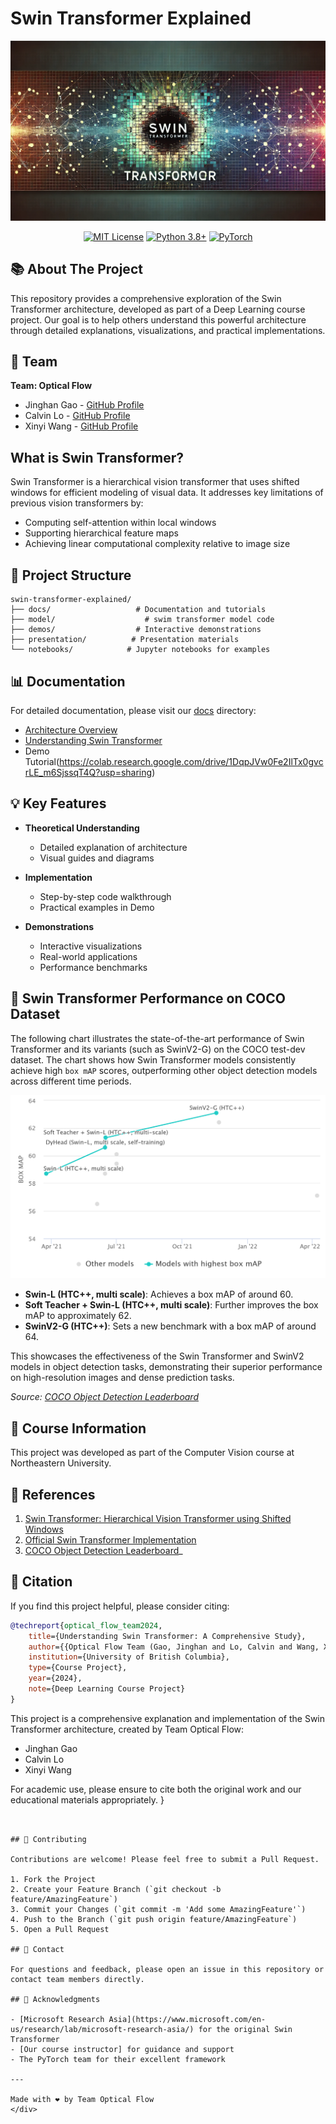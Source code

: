 # Swin Transformer Explained

<div align="center">

![Swin Transformer Banner](/assets/images/image.webp)

[![MIT License](https://img.shields.io/badge/License-MIT-green.svg)](https://choosealicense.com/licenses/mit/)
[![Python 3.8+](https://img.shields.io/badge/python-3.8+-blue.svg)](https://www.python.org/downloads/)
[![PyTorch](https://img.shields.io/badge/PyTorch-2.0+-ee4c2c.svg)](https://pytorch.org/)

</div>

## 📚 About The Project

This repository provides a comprehensive exploration of the Swin Transformer architecture, developed as part of a Deep Learning course project. Our goal is to help others understand this powerful architecture through detailed explanations, visualizations, and practical implementations.


## 👥 Team

**Team: Optical Flow**
- Jinghan Gao - [GitHub Profile](https://github.com/jinghgao)
- Calvin Lo - [GitHub Profile](https://github.com/lo-calvin)
- Xinyi Wang - [GitHub Profile](https://github.com/thisissophiawang)


## What is Swin Transformer?

Swin Transformer is a hierarchical vision transformer that uses shifted windows for efficient modeling of visual data. It addresses key limitations of previous vision transformers by:
- Computing self-attention within local windows
- Supporting hierarchical feature maps
- Achieving linear computational complexity relative to image size

## 🎯 Project Structure

```
swin-transformer-explained/
├── docs/                   # Documentation and tutorials
├── model/                    # swim transformer model code 
├── demos/                  # Interactive demonstrations
├── presentation/          # Presentation materials
└── notebooks/            # Jupyter notebooks for examples
```

## 📊 Documentation

For detailed documentation, please visit our [docs](/documentation) directory:

- [Architecture Overview](documentation/architecture.md)
- [Understanding Swin Transformer](documentation/understanding_swin_transformer.md)
- Demo Tutorial(https://colab.research.google.com/drive/1DqpJVw0Fe2IlTx0gvcrLE_m6SjssqT4Q?usp=sharing)



## 💡 Key Features

- **Theoretical Understanding**
  - Detailed explanation of architecture
  - Visual guides and diagrams

- **Implementation**
  - Step-by-step code walkthrough
  - Practical examples in Demo

- **Demonstrations**
  - Interactive visualizations
  - Real-world applications
  - Performance benchmarks


    
## 🚀 Swin Transformer Performance on COCO Dataset

The following chart illustrates the state-of-the-art performance of Swin Transformer and its variants (such as SwinV2-G) on the COCO test-dev dataset. The chart shows how Swin Transformer models consistently achieve high `box mAP` scores, outperforming other object detection models across different time periods.

![Swin Transformer COCO Performance](assets/images/chart.png)

- **Swin-L (HTC++, multi scale)**: Achieves a box mAP of around 60.
- **Soft Teacher + Swin-L (HTC++, multi scale)**: Further improves the box mAP to approximately 62.
- **SwinV2-G (HTC++)**: Sets a new benchmark with a box mAP of around 64.

This showcases the effectiveness of the Swin Transformer and SwinV2 models in object detection tasks, demonstrating their superior performance on high-resolution images and dense prediction tasks.

_Source: [COCO Object Detection Leaderboard](https://paperswithcode.com/sota/object-detection-on-coco)_



## 📝 Course Information

This project was developed as part of the Computer Vision course at Northeastern University.

## 🔎 References

1. [Swin Transformer: Hierarchical Vision Transformer using Shifted Windows](https://arxiv.org/abs/2103.14030)
2. [Official Swin Transformer Implementation](https://github.com/microsoft/Swin-Transformer)
3. [COCO Object Detection Leaderboard](https://paperswithcode.com/sota/object-detection-on-coco)_

## 📖 Citation

If you find this project helpful, please consider citing:

```bibtex
@techreport{optical_flow_team2024,
    title={Understanding Swin Transformer: A Comprehensive Study},
    author={{Optical Flow Team (Gao, Jinghan and Lo, Calvin and Wang, Xinyi)}},
    institution={University of British Columbia},
    type={Course Project},
    year={2024},
    note={Deep Learning Course Project}
}
```

This project is a comprehensive explanation and implementation of the Swin Transformer architecture, created by Team Optical Flow:
- Jinghan Gao
- Calvin Lo
- Xinyi Wang

For academic use, please ensure to cite both the original work and our educational materials appropriately.
}
```


## 🤝 Contributing

Contributions are welcome! Please feel free to submit a Pull Request.

1. Fork the Project
2. Create your Feature Branch (`git checkout -b feature/AmazingFeature`)
3. Commit your Changes (`git commit -m 'Add some AmazingFeature'`)
4. Push to the Branch (`git push origin feature/AmazingFeature`)
5. Open a Pull Request

## 📧 Contact

For questions and feedback, please open an issue in this repository or contact team members directly.

## 🙏 Acknowledgments

- [Microsoft Research Asia](https://www.microsoft.com/en-us/research/lab/microsoft-research-asia/) for the original Swin Transformer
- [Our course instructor] for guidance and support
- The PyTorch team for their excellent framework

---

Made with ❤️ by Team Optical Flow
</div>
